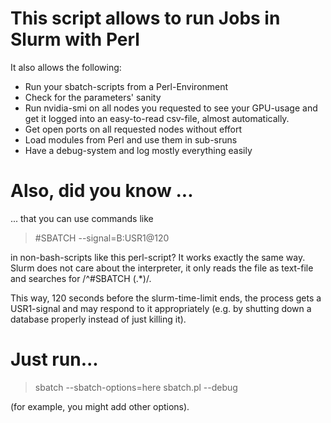 # This script allows to run Jobs in Slurm with Perl

It also allows the following:

- Run your sbatch-scripts from a Perl-Environment
- Check for the parameters' sanity
- Run nvidia-smi on all nodes you requested to see your GPU-usage and get it logged into an easy-to-read csv-file, almost automatically.
- Get open ports on all requested nodes without effort
- Load modules from Perl and use them in sub-sruns
- Have a debug-system and log mostly everything easily

# Also, did you know ...

... that you can use commands like

> #SBATCH --signal=B:USR1@120

in non-bash-scripts like this perl-script? It works exactly the same way. Slurm does not care about the interpreter, 
it only reads the file as text-file and searches for /^#SBATCH (.\*)/.

This way, 120 seconds before the slurm-time-limit ends, the process gets a USR1-signal and may respond to it
appropriately (e.g. by shutting down a database properly instead of just killing it). 

# Just run...

> sbatch --sbatch-options=here sbatch.pl --debug

(for example, you might add other options).
